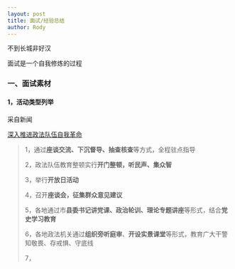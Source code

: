 ```yaml
---
layout: post
title: 面试/经验总结
author: Rody
---
```


不到长城非好汉

面试是一个自我修炼的过程

### 一、面试素材

#### 1，活动类型列举

采自新闻

[深入推进政法队伍自我革命](http://www.chinanews.com/gn/2021/09-07/9559757.shtml)

>1，通过**座谈交流、下沉督导、抽查核查**等方式，全程驻点指导
>
>2，政法队伍教育整顿实行**开门整顿，听民声、集众智**
>
>3，举行**开放日活动**
>
>4，召开**座谈会，征集群众意见建议**
>
>5，各地通过市**县委书记讲党课、政治轮训、理论专题讲座**等形式，结合**党史学习教育**
>
>6，各地政法机关通过**组织旁听庭审**、**开设实景课堂**等形式，教育广大干警知敬畏、存戒惧、守底线
>
>7，





